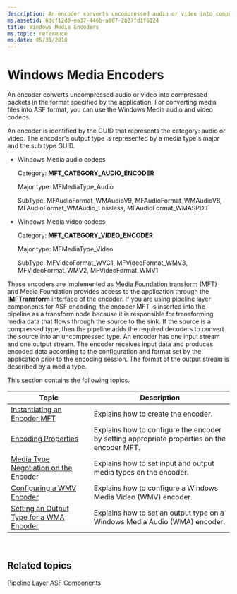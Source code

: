 ```yaml
---
description: An encoder converts uncompressed audio or video into compressed packets in the format specified by the application. For converting media files into ASF format, you can use the Windows Media audio and video codecs.
ms.assetid: 6dcf12d0-ea37-446b-a807-2b27fd1f6124
title: Windows Media Encoders
ms.topic: reference
ms.date: 05/31/2018
---
```


# Windows Media Encoders

An encoder converts uncompressed audio or video into compressed packets in the format specified by the application. For converting media files into ASF format, you can use the Windows Media audio and video codecs.

An encoder is identified by the GUID that represents the category: audio or video. The encoder's output type is represented by a media type's major and the sub type GUID.

-   Windows Media audio codecs

    Category: **MFT\_CATEGORY\_AUDIO\_ENCODER**

    Major type: MFMediaType\_Audio

    SubType: MFAudioFormat\_WMAudioV9, MFAudioFormat\_WMAudioV8, MFAudioFormat\_WMAudio\_Lossless, MFAudioFormat\_WMASPDIF

-   Windows Media video codecs

    Category: **MFT\_CATEGORY\_VIDEO\_ENCODER**

    Major type: MFMediaType\_Video

    SubType: MFVideoFormat\_WVC1, MFVideoFormat\_WMV3, MFVideoFormat\_WMV2, MFVideoFormat\_WMV1

These encoders are implemented as [Media Foundation transform](media-foundation-transforms.md) (MFT) and Media Foundation provides access to the application through the [**IMFTransform**](/windows/desktop/api/mftransform/nn-mftransform-imftransform) interface of the encoder. If you are using pipeline layer components for ASF encoding, the encoder MFT is inserted into the pipeline as a transform node because it is responsible for transforming media data that flows through the source to the sink. If the source is a compressed type, then the pipeline adds the required decoders to convert the source into an uncompressed type. An encoder has one input stream and one output stream. The encoder receives input data and produces encoded data according to the configuration and format set by the application prior to the encoding session. The format of the output stream is described by a media type.

This section contains the following topics.



| Topic                                                                              | Description                                                                                 |
|------------------------------------------------------------------------------------|---------------------------------------------------------------------------------------------|
| [Instantiating an Encoder MFT](instantiating-the-encoder-mft.md)                  | Explains how to create the encoder.                                                         |
| [Encoding Properties](configuring-the-encoder.md)                                 | Explains how to configure the encoder by setting appropriate properties on the encoder MFT. |
| [Media Type Negotiation on the Encoder](media-type-negotiation-on-the-encoder.md) | Explains how to set input and output media types on the encoder.                            |
| [Configuring a WMV Encoder](configuring-a-wmv-encoder.md)                         | Explains how to configure a Windows Media Video (WMV) encoder.                              |
| [Setting an Output Type for a WMA Encoder](configuring-a-wma-encoder.md)          | Explains how to set an output type on a Windows Media Audio (WMA) encoder.                  |



 

## Related topics

<dl> <dt>

[Pipeline Layer ASF Components](pipeline-layer-asf-components.md)
</dt> </dl>

 

 



